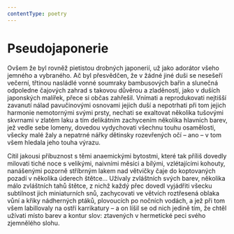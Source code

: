 ```yaml
---
contentType: poetry
---
```


# Pseudojaponerie

Ovšem že byl rovněž pietistou drobných japonerií, už jako adorátor všeho jemného a vybraného. Ač byl přesvědčen, že v žádné jiné duši se nesešeří večerní, třtinou nasládlé vonné soumraky bambusových bařin a slunečná odpoledne čajových zahrad s takovou důvěrou a zladěností, jako v duších japonských malířek, přece si občas zahřešil. Vnímati a reprodukovati nejtišší zavanutí nálad pavučinovými osnovami jejich duší a nepotrhati při tom jejich harmonie nemotornými svými prsty, nechati se exaltovat několika tušovými skvrnami v zlatém laku a tím delikátním zachycením několika hlavních barev, jež vedle sebe lomeny, dovedou vydychovati všechnu touhu osamělosti, všecky malé žaly a nepatrné nářky dětinsky rozevřených očí – ano – v tom všem hledala jeho touha výrazu. 

Cítil jakousi příbuznost s těmi anaemickými bytostmi, které tak příliš dovedly milovati tiché noce s velikými, naivními měsíci a bílými, vzlétajícími kohouty, nanášenými pozorně stříbrným lakem nad větvičky čaje do koptovaných pozadí v několika úderech štětce… Užívaly zvláštních svých barev, několika málo zvláštních tahů štětce, z nichž každý přec dovedl vyjádřiti všecku subtilnost jich miniaturních snů, zachycovati ve větvích roztřesená oblaka vůní a křiky nádherných ptáků, plovoucích po nočních vodách, a jež při tom všem labillovaly na ostří karrikatury – a on líšil se od nich jedině tím, že chtěl užívati místo barev a kontur slov: ztavených v hermetické peci svého zjemnělého slohu.
